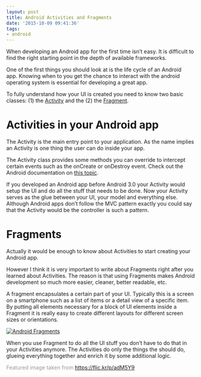 ```yaml
---
layout: post
title: Android Activities and Fragments
date: '2015-10-09 09:41:36'
tags:
- android
---
```



When developing an Android app for the first time isn’t easy. It is difficult to find the right starting point in the depth of available frameworks.

One of the first things you should look at is the life cycle of an Android app. Knowing when to you get the chance to interact with the android operating system is essential for developing a great app.

To fully understand how your UI is created you need to know two basic classes: (1) the [Activity](http://developer.android.com/reference/android/app/Activity.html) and the (2) the [Fragment](http://developer.android.com/reference/android/app/Fragment.html).


# Activities in your Android app

The Activity is the main entry point to your application. As the name implies an Activity is one thing the user can do inside your app.

The Activity class provides some methods you can override to intercept certain events such as the onCreate or onDestroy event. Check out the Android documentation on [this topic](http://developer.android.com/guide/components/activities.html).

If you developed an Android app before Android 3.0 your Activity would setup the UI and do all the stuff that needs to be done. Now your Activity serves as the glue between your UI, your model and everything else. Although Android apps don’t follow the MVC pattern exactly you could say that the Activity would be the controller is such a pattern.


# Fragments

Actually it would be enough to know about Activities to start creating your Android app.

However I think it is very important to write about Fragments right after you learned about Activities. The reason is that using Fragments makes Android development so much more easier, cleaner, better readable, etc.

A fragment encapsulates a certain part of your UI. Typically this is a screen on a smartphone such as a list of items or a detail view of a specific item. By putting all elements necessary for a block of UI elements inside a Fragment it is really easy to create different layouts for different screen sizes or orientations.

[![Android Fragments](http://i1.wp.com/res.cloudinary.com/dknh3c1bk/image/upload/v1452021815/fragments_cjiqjp.png?resize=560%2C323 "Android Fragments")](http://i1.wp.com/res.cloudinary.com/dknh3c1bk/image/upload/v1452021815/fragments_cjiqjp.png)

When you use Fragment to do all the UI stuff you don’t have to do that in your Activities anymore. The Activities do only the things the should do, glueing everything together and enrich it by some additional logic.

<span style="color: #999999;">Featured image taken from https://flic.kr/p/adM5Y9</span>


